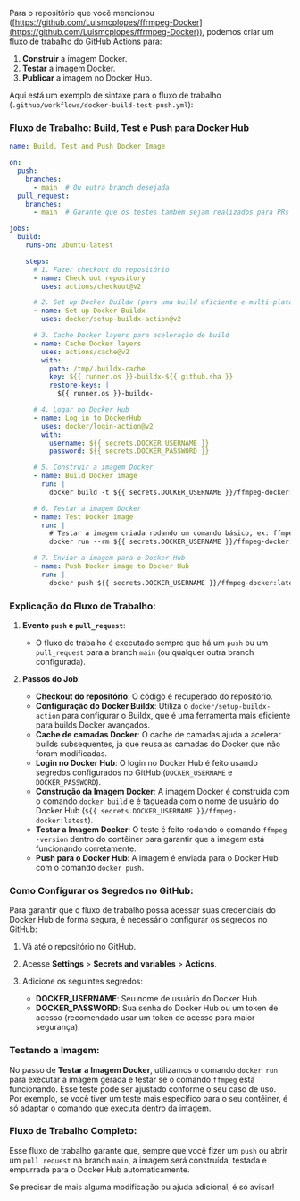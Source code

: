 Para o repositório que você mencionou ([https://github.com/Luismcplopes/ffrmpeg-Docker](https://github.com/Luismcplopes/ffrmpeg-Docker)), podemos criar um fluxo de trabalho do GitHub Actions para:

1. **Construir** a imagem Docker.
2. **Testar** a imagem Docker.
3. **Publicar** a imagem no Docker Hub.

Aqui está um exemplo de sintaxe para o fluxo de trabalho (`.github/workflows/docker-build-test-push.yml`):

### Fluxo de Trabalho: Build, Test e Push para Docker Hub

```yaml
name: Build, Test and Push Docker Image

on:
  push:
    branches:
      - main  # Ou outra branch desejada
  pull_request:
    branches:
      - main  # Garante que os testes também sejam realizados para PRs

jobs:
  build:
    runs-on: ubuntu-latest

    steps:
      # 1. Fazer checkout do repositório
      - name: Check out repository
        uses: actions/checkout@v2

      # 2. Set up Docker Buildx (para uma build eficiente e multi-plataforma)
      - name: Set up Docker Buildx
        uses: docker/setup-buildx-action@v2

      # 3. Cache Docker layers para aceleração de build
      - name: Cache Docker layers
        uses: actions/cache@v2
        with:
          path: /tmp/.buildx-cache
          key: ${{ runner.os }}-buildx-${{ github.sha }}
          restore-keys: |
            ${{ runner.os }}-buildx-

      # 4. Logar no Docker Hub
      - name: Log in to DockerHub
        uses: docker/login-action@v2
        with:
          username: ${{ secrets.DOCKER_USERNAME }}
          password: ${{ secrets.DOCKER_PASSWORD }}

      # 5. Construir a imagem Docker
      - name: Build Docker image
        run: |
          docker build -t ${{ secrets.DOCKER_USERNAME }}/ffmpeg-docker:latest .

      # 6. Testar a imagem Docker
      - name: Test Docker image
        run: |
          # Testar a imagem criada rodando um comando básico, ex: ffmpeg -version
          docker run --rm ${{ secrets.DOCKER_USERNAME }}/ffmpeg-docker:latest ffmpeg -version

      # 7. Enviar a imagem para o Docker Hub
      - name: Push Docker image to Docker Hub
        run: |
          docker push ${{ secrets.DOCKER_USERNAME }}/ffmpeg-docker:latest
```

### Explicação do Fluxo de Trabalho:

1. **Evento `push` e `pull_request`**:

   * O fluxo de trabalho é executado sempre que há um `push` ou um `pull_request` para a branch `main` (ou qualquer outra branch configurada).

2. **Passos do Job**:

   * **Checkout do repositório**: O código é recuperado do repositório.
   * **Configuração do Docker Buildx**: Utiliza o `docker/setup-buildx-action` para configurar o Buildx, que é uma ferramenta mais eficiente para builds Docker avançados.
   * **Cache de camadas Docker**: O cache de camadas ajuda a acelerar builds subsequentes, já que reusa as camadas do Docker que não foram modificadas.
   * **Login no Docker Hub**: O login no Docker Hub é feito usando segredos configurados no GitHub (`DOCKER_USERNAME` e `DOCKER_PASSWORD`).
   * **Construção da Imagem Docker**: A imagem Docker é construída com o comando `docker build` e é tagueada com o nome de usuário do Docker Hub (`${{ secrets.DOCKER_USERNAME }}/ffmpeg-docker:latest`).
   * **Testar a Imagem Docker**: O teste é feito rodando o comando `ffmpeg -version` dentro do contêiner para garantir que a imagem está funcionando corretamente.
   * **Push para o Docker Hub**: A imagem é enviada para o Docker Hub com o comando `docker push`.

### Como Configurar os Segredos no GitHub:

Para garantir que o fluxo de trabalho possa acessar suas credenciais do Docker Hub de forma segura, é necessário configurar os segredos no GitHub:

1. Vá até o repositório no GitHub.
2. Acesse **Settings** > **Secrets and variables** > **Actions**.
3. Adicione os seguintes segredos:

   * **DOCKER\_USERNAME**: Seu nome de usuário do Docker Hub.
   * **DOCKER\_PASSWORD**: Sua senha do Docker Hub ou um token de acesso (recomendado usar um token de acesso para maior segurança).

### Testando a Imagem:

No passo de **Testar a Imagem Docker**, utilizamos o comando `docker run` para executar a imagem gerada e testar se o comando `ffmpeg` está funcionando. Esse teste pode ser ajustado conforme o seu caso de uso. Por exemplo, se você tiver um teste mais específico para o seu contêiner, é só adaptar o comando que executa dentro da imagem.

### Fluxo de Trabalho Completo:

Esse fluxo de trabalho garante que, sempre que você fizer um `push` ou abrir um `pull request` na branch `main`, a imagem será construída, testada e empurrada para o Docker Hub automaticamente.

Se precisar de mais alguma modificação ou ajuda adicional, é só avisar!
